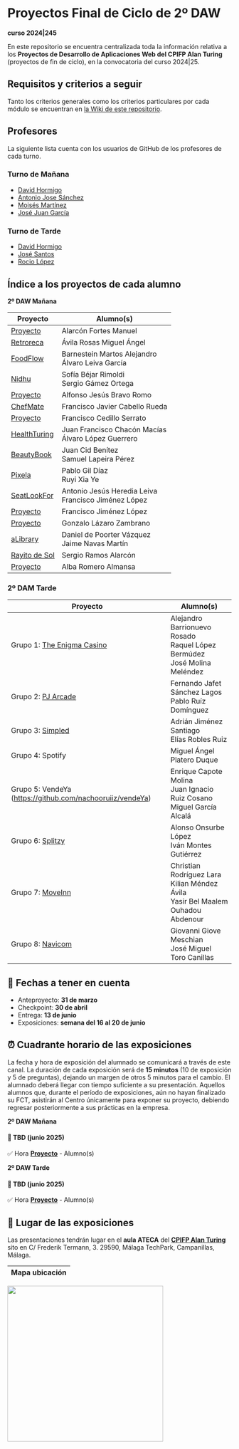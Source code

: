 # Proyectos Final de Ciclo de 2º DAW
**curso 2024|245**

En este repositorio se encuentra centralizada toda la información relativa a los **Proyectos de Desarrollo de Aplicaciones Web del CPIFP Alan Turing** (proyectos de fin de ciclo), en la convocatoria del curso 2024|25.

## Requisitos y criterios a seguir

Tanto los criterios generales como los criterios particulares por cada módulo se encuentran en [la Wiki de este repositorio](https://github.com/CPIFPAlanTuring/2daw-tfc-2425/wiki).

## Profesores 

La siguiente lista cuenta con los usuarios de GitHub de los profesores de cada turno.

### Turno de Mañana

* [David Hormigo](https://github.com/DavidHormigoRamirez)
* [Antonio Jose Sánchez](https://github.com/antoniojosesanchez)
* [Moisés Martínez](https://github.com/MoiCPIFP)
* [José Juan García](https://github.com/jgarmay674)
  
### Turno de Tarde

* [David Hormigo](https://github.com/DavidHormigoRamirez)
* [José Santos]()
* [Rocio López](https://github.com/rlopdav392)

## Índice a los proyectos de cada alumno

**2º DAW Mañana**

|Proyecto | Alumno(s)|
|-----------------------------------------------------------------------------------| ------------------------------|
| [Proyecto](https://github.com/CompiTrabajo2DAW/RETROTECA)                         |Alarcón Fortes Manuel |
| [Retroreca](https://github.com/CompiTrabajo2DAW/RETROTECA)                         |Ávila Rosas Miguel Ángel |
| [FoodFlow](https://github.com/Hisui02/FoodFlow)                                                                      |Barnestein Martos Alejandro <br/> Álvaro Leiva García |
| [Nidhu](https://github.com/Sunderfal/Nidhu)                                       |Sofía Béjar Rimoldi <br>Sergio Gámez Ortega |
| [Proyecto]()                                                                      |Alfonso Jesús Bravo Romo |
| [ChefMate](https://github.com/FranciscoCabelloRueda/ChefMate)                                                                      |Francisco Javier Cabello Rueda |
| [Proyecto]()                                                                      |Francisco Cedillo Serrato |
| [HealthTuring](https://github.com/HealthTuring/HealthTuring)                      |Juan Francisco Chacón Macías <br>Álvaro López Guerrero |
| [BeautyBook](https://github.com/juancid08/beautyBook)                             |Juan Cid Benítez <br> Samuel Lapeira Pérez |
| [Pixela](https://github.com/envyx10/Pixela.git)                                   |Pablo Gil Díaz <br>Ruyi Xia Ye |
| [SeatLookFor](https://github.com/toniipower/SeatLookFor)                          |Antonio Jesús Heredia Leiva <br> Francisco Jiménez López |
| [Proyecto]()                                                                      |Francisco Jiménez López |
| [Proyecto]()                                                                      |Gonzalo Lázaro Zambrano |
| [aLibrary](https://github.com/jaimenavasmartin/proyecto-final-ciclo)              |Daniel de Poorter Vázquez <br>Jaime Navas Martín|
| [Rayito de Sol](https://github.com/Kazuma275/Rayito-de-Sol)                            |Sergio Ramos Alarcón |
| [Proyecto]()                                                                      |Alba Romero Almansa |


### 2º DAM Tarde

|Proyecto | Alumno(s)|
| -----------------------------------------------------------------------------------| ------------------------------|
| Grupo 1: [The Enigma Casino](https://github.com/The-Enigma-Casino/The-Enigma-Casino) | Alejandro Barrionuevo Rosado<br/> Raquel López Bermúdez <br/> José Molina Meléndez |
| Grupo 2: [PJ Arcade](https://github.com/Fernandosanchez1609/PJ-Arcade)  | Fernando Jafet Sánchez Lagos <br/> Pablo Ruíz Domínguez |
| Grupo 3: [Simpled](https://github.com/AdrianJS2009/Simpled) |  Adrián Jiménez Santiago<br/> Elías Robles Ruiz |
| Grupo 4: Spotify  | Miguel Ángel Platero Duque |
| Grupo 5: VendeYa (https://github.com/nachooruiiz/vendeYa)  | Enrique Capote Molina<br/>Juan Ignacio Ruiz Cosano<br/>Miguel García Alcalá |
| Grupo 6: [Splitzy](https://github.com/AlonsoOL/Splitzy) |  Alonso Onsurbe López<br/>Iván Montes Gutiérrez |
| Grupo 7: [MoveInn](https://github.com/Chriistiiaann/MoveInn)  | Christian Rodríguez Lara<br/>Kilian Méndez Ávila<br/>Yasir Bel Maalem Ouhadou Abdenour  |
| Grupo 8: [Navicom](https://github.com/TheRealGGIOVI/Navicom.git)  | Giovanni Giove Meschian<br/>José Miguel Toro Canillas |


## 📝 Fechas a tener en cuenta
* Anteproyecto: **31 de marzo**
* Checkpoint:  **30 de abril**
* Entrega: **13 de junio**
* Exposiciones: **semana del 16 al 20 de junio** 

## ⏰ Cuadrante horario de las exposiciones

La fecha y hora de exposición del alumnado se comunicará a través de este canal. La duración de cada exposición será de **15 minutos** (10 de exposición y 5 de preguntas), dejando un margen de otros 5 minutos para el cambio. El alumnado deberá llegar con tiempo suficiente a su presentación. Aquellos alumnos que, durante el período de exposiciones, aún no hayan finalizado su FCT, asistirán al Centro únicamente para exponer su proyecto, debiendo regresar posteriormente a sus prácticas en la empresa.

**2º DAW Mañana**
#### :calendar: TBD (junio 2025)

:white_check_mark:  Hora **[Proyecto]()** - Alumno(s)<br/>



**2º DAW Tarde**
#### :calendar: TBD (junio 2025)

:white_check_mark:  Hora **[Proyecto]()** - Alumno(s)<br/>


## :school: Lugar de las exposiciones

Las presentaciones tendrán lugar en el **aula ATECA** del [**CPIFP Alan Turing**](https://maps.app.goo.gl/JThz6bDRVpknfbNh7) sito en C/ Frederik Termann, 3. 29590, Málaga TechPark, Campanillas, Málaga.

Mapa ubicación             | 
:-------------------------:|
<a href="https://maps.app.goo.gl/JThz6bDRVpknfbNh7" target="_blank"><img src="https://github.com/CPIFPAlanTuring/2daw-tfc-2324/blob/main/CPIFP_mapa_ubicación.png" width="350" /></a> 
